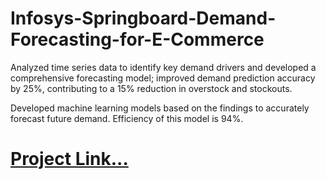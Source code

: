 # Infosys-Springboard-Demand-Forecasting-for-E-Commerce 
<p> 
Analyzed time series data to identify key demand drivers and developed a 
comprehensive forecasting model; improved demand prediction accuracy by
25%, contributing to a 15% reduction in overstock and stockouts.

 Developed machine learning models based on the findings to accurately
forecast future demand. Efficiency of this model is 94%.

# **[Project Link...](https://github.com/springboardmentor139/Demand-Forecasting-For-E-commerce)**

 </p>
